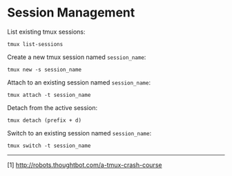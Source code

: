 # Session Management

List existing tmux sessions:

```
tmux list-sessions
```

Create a new tmux session named `session_name`:

```
tmux new -s session_name
```

Attach to an existing session named `session_name`:

```
tmux attach -t session_name
```

Detach from the active session:

```
tmux detach (prefix + d)
```

Switch to an existing session named `session_name`:

```
tmux switch -t session_name
```

---

[1] http://robots.thoughtbot.com/a-tmux-crash-course